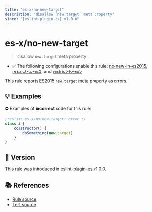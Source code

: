 ```yaml
---
title: "es-x/no-new-target"
description: "disallow `new.target` meta property"
since: "[eslint-plugin-es] v1.0.0"
---
```


# es-x/no-new-target
> disallow `new.target` meta property

- ✅ The following configurations enable this rule: [no-new-in-es2015], [restrict-to-es3], and [restrict-to-es5]

This rule reports ES2015 `new.target` meta property as errors.

## 💡 Examples

⛔ Examples of **incorrect** code for this rule:

<eslint-playground type="bad">

```js
/*eslint es-x/no-new-target: error */
class A {
    constructor() {
        doSomething(new.target)
    }
}
```

</eslint-playground>

## 🚀 Version

This rule was introduced in [eslint-plugin-es] v1.0.0.

[eslint-plugin-es]: https://github.com/mysticatea/eslint-plugin-es

## 📚 References

- [Rule source](https://github.com/eslint-community/eslint-plugin-es-x/blob/master/lib/rules/no-new-target.js)
- [Test source](https://github.com/eslint-community/eslint-plugin-es-x/blob/master/tests/lib/rules/no-new-target.js)

[no-new-in-es2015]: ../configs/index.md#no-new-in-es2015
[restrict-to-es3]: ../configs/index.md#restrict-to-es3
[restrict-to-es5]: ../configs/index.md#restrict-to-es5
